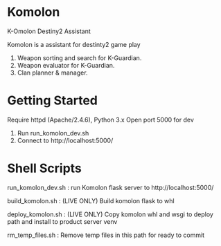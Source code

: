 # Komolon
K-Omolon Destiny2 Assistant

Komolon is a assistant for destinty2 game play

1. Weapon sorting and search for K-Guardian.
2. Weapon evaluator for K-Guardian.
3. Clan planner & manager.


# Getting Started

Require httpd (Apache/2.4.6), Python 3.x 
Open port 5000 for dev 

1. Run run_komolon_dev.sh
2. Connect to http://localhost:5000/


# Shell Scripts

run_komolon_dev.sh : run Komolon flask server to http://localhost:5000/

build_komolon.sh : (LIVE ONLY) Build komolon flask to whl

deploy_komolon.sh : (LIVE ONLY) Copy komolon whl and wsgi to deploy path and install to product server venv 

rm_temp_files.sh : Remove temp files in this path for ready to commit
